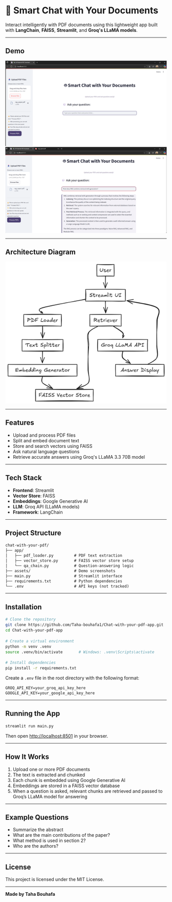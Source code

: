 # 🤖 Smart Chat with Your Documents

Interact intelligently with PDF documents using this lightweight app built with **LangChain**, **FAISS**, **Streamlit**, and **Groq's LLaMA models**.

---

## Demo

![Screenshot 1](https://github.com/Taha-bouhafa1/Chat-with-your-pdf-app/blob/main/assets/img_1.png)
![Screenshot 2](https://github.com/Taha-bouhafa1/Chat-with-your-pdf-app/blob/main/assets/img_2.png)

---


## Architecture Diagram

![Architecture Diagram](https://github.com/Taha-bouhafa1/Chat-with-your-pdf-app/blob/main/assets/chatbot-pdf-diagr.png)

---

## Features

- Upload and process PDF files  
- Split and embed document text  
- Store and search vectors using FAISS  
- Ask natural language questions  
- Retrieve accurate answers using Groq's LLaMA 3.3 70B model

---

## Tech Stack

- **Frontend**: Streamlit  
- **Vector Store**: FAISS  
- **Embeddings**: Google Generative AI  
- **LLM**: Groq API (LLaMA models)  
- **Framework**: LangChain  

---

## Project Structure

```
chat-with-your-pdf/
├── app/
│   ├── pdf_loader.py         # PDF text extraction
│   ├── vector_store.py       # FAISS vector store setup
│   └── qa_chain.py           # Question-answering logic
├── assets/                   # Demo screenshots
├── main.py                   # Streamlit interface
├── requirements.txt          # Python dependencies
└── .env                      # API keys (not tracked)
```

---

## Installation

```bash
# Clone the repository
git clone https://github.com/Taha-bouhafa1/Chat-with-your-pdf-app.git
cd Chat-with-your-pdf-app

# Create a virtual environment
python -m venv .venv
source .venv/bin/activate       # Windows: .venv\Scripts\activate

# Install dependencies
pip install -r requirements.txt
```

Create a `.env` file in the root directory with the following format:

```
GROQ_API_KEY=your_groq_api_key_here
GOOGLE_API_KEY=your_google_api_key_here
```

---

## Running the App

```bash
streamlit run main.py
```

Then open [http://localhost:8501](http://localhost:8501) in your browser.

---

## How It Works

1. Upload one or more PDF documents  
2. The text is extracted and chunked  
3. Each chunk is embedded using Google Generative AI  
4. Embeddings are stored in a FAISS vector database  
5. When a question is asked, relevant chunks are retrieved and passed to Groq’s LLaMA model for answering

---

## Example Questions

- Summarize the abstract  
- What are the main contributions of the paper?  
- What method is used in section 2?  
- Who are the authors?  

---

## License

This project is licensed under the MIT License.

---

**Made by Taha Bouhafa**
